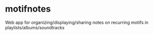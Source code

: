 # motifnotes
Web app for organizing/displaying/sharing notes on recurring motifs in playlists/albums/soundtracks
